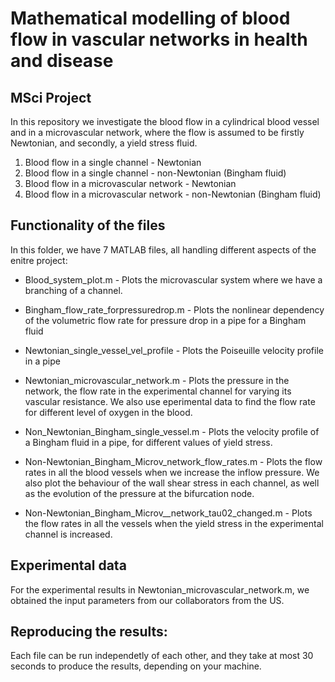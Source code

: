 # Mathematical modelling of blood flow in vascular networks in health and disease

## MSci Project


In this repository we investigate the blood flow in a cylindrical blood vessel and in a microvascular network, where the flow is assumed to be firstly Newtonian, and secondly, a yield stress fluid.

1. Blood flow in a single channel - Newtonian
2. Blood flow in a single channel - non-Newtonian (Bingham fluid)
3. Blood flow in a microvascular network - Newtonian
4. Blood flow in a microvascular network - non-Newtonian (Bingham fluid)


## Functionality of the files
In this folder, we have 7 MATLAB files, all handling different aspects of the enitre project:

- Blood_system_plot.m - Plots the microvascular system where we have a branching of a channel.

- Bingham_flow_rate_forpressuredrop.m - Plots the nonlinear dependency of the volumetric flow rate for pressure drop in a pipe for a Bingham fluid

- Newtonian_single_vessel_vel_profile - Plots the Poiseuille velocity profile in a pipe

- Newtonian_microvascular_network.m - Plots the pressure in the network, the flow rate in the experimental channel for varying its vascular resistance. We also use eperimental data to find the flow rate for different level of oxygen in the blood.

- Non_Newtonian_Bingham_single_vessel.m - Plots the velocity profile of a Bingham fluid in a pipe, for different values of yield stress.

- Non-Newtonian_Bingham_Microv_network_flow_rates.m - Plots the flow rates in all the blood vessels when we increase the inflow pressure. We also plot the behaviour of the wall shear stress in each channel, as well as the evolution of the pressure at the bifurcation node.

- Non-Newtonian_Bingham_Microv__network_tau02_changed.m - Plots the flow rates in all the vessels when the yield stress in the experimental channel is increased.


## Experimental data
For the experimental results in Newtonian_microvascular_network.m, we obtained the input parameters from our collaborators from the US.


## Reproducing the results:
Each file can be run independetly of each other, and they take at most 30 seconds to produce the results, depending on your machine. 
